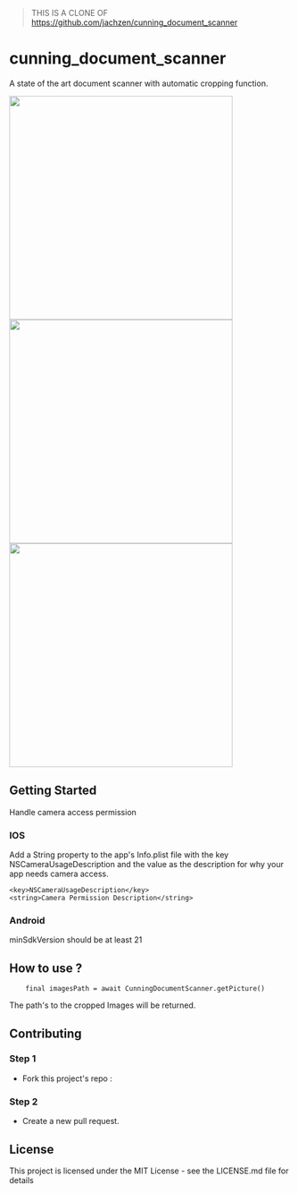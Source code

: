 > THIS IS A CLONE OF https://github.com/jachzen/cunning_document_scanner

# cunning_document_scanner

A state of the art document scanner with automatic cropping function.

<img src="https://user-images.githubusercontent.com/1488063/167291601-c64db2d5-78ab-4781-bc7a-afe7eb93e083.png" height ="400" />
<img src="https://user-images.githubusercontent.com/1488063/167291821-3b66d0bb-b636-4911-a572-d2368dc95012.jpeg" height ="400" />
<img src="https://user-images.githubusercontent.com/1488063/167291827-fa0ae804-1b81-4ef4-8607-3b212c3ab1c0.jpeg" height ="400" />


## Getting Started

Handle camera access permission

### **IOS**

Add a String property to the app's Info.plist file with the key NSCameraUsageDescription and the value as the description for why your app needs camera access.

	<key>NSCameraUsageDescription</key>
	<string>Camera Permission Description</string>

### **Android**

minSdkVersion should be at least 21


## How to use ?

```
    final imagesPath = await CunningDocumentScanner.getPicture()
```

The path's to the cropped Images will be returned.


## Contributing

### Step 1

- Fork this project's repo : 

### Step 2

-  Create a new pull request.



## License
This project is licensed under the MIT License - see the LICENSE.md file for details
